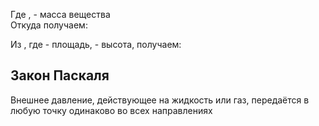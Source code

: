 <BlockMath math="
    p=\frac{F}{S}
">

<p>
    Где <InlineMath math="F=mg">, <InlineMath math="m"> - масса вещества<br/>
    Откуда получаем:
</p>

<BlockMath math="
    p=\frac{mg}{S}\\
    m=\rho \cdot V \Rightarrow
    p=\frac{\rho Vg}{S}
">

<p>
    Из <InlineMath math="V=S\cdot h">, где <InlineMath math="S"> - площадь,
    <InlineMath math="h"> - высота, получаем:
</p>

<BlockMath math="
    p=\frac{\rho Shg}{S}\Rightarrow
    p=\rho gh
">
<!-- TODO: График -->

## Закон Паскаля

Внешнее давление, действующее на жидкость или газ, передаётся в любую 
точку одинаково во всех направлениях